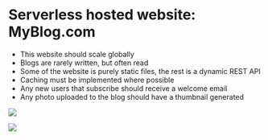 # Serverless hosted website: MyBlog.com

- This website should scale globally
- Blogs are rarely written, but often read
- Some of the website is purely static files, the rest is a dynamic REST API
- Caching must be implemented where possible
- Any new users that subscribe should receive a welcome email
- Any photo uploaded to the blog should have a thumbnail generated

![](2020-01-01-12-19-57.png)

![](2020-01-01-12-20-31.png)